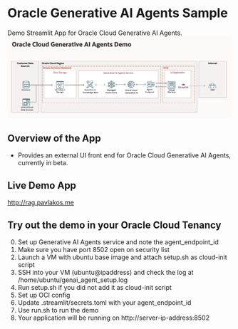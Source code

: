 # Oracle Generative AI Agents Sample

Demo Streamlit App for Oracle Cloud Generative AI Agents. 
![diagram](RAG%20Demo%20Diagram.png)

## Overview of the App

- Provides an external UI front end for Oracle Cloud Generative AI Agents, currently in beta.

## Live Demo App

http://rag.pavlakos.me


## Try out the demo in your Oracle Cloud Tenancy

0. Set up Generative AI Agents service and note the agent_endpoint_id
1. Make sure you have port 8502 open on security list
2. Launch a VM with ubuntu base image and attach setup.sh as cloud-init script
4. SSH into your VM (ubuntu@ipaddress) and check the log at /home/ubuntu/genai_agent_setup.log
5. Run setup.sh if you did not add it as cloud-init script
6. Set up OCI config
7. Update .streamlit/secrets.toml with your agent_endpoint_id
8. Use run.sh to run the demo
9. Your application will be running on http://server-ip-address:8502
